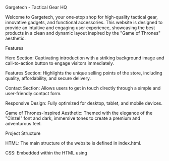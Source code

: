 Gargetech - Tactical Gear HQ

Welcome to Gargetech, your one-stop shop for high-quality tactical gear, innovative gadgets, and functional accessories. This website is designed to provide an intuitive and engaging user experience, showcasing the best products in a clean and dynamic layout inspired by the "Game of Thrones" aesthetic.

Features

Hero Section: Captivating introduction with a striking background image and call-to-action button to engage visitors immediately.

Features Section: Highlights the unique selling points of the store, including quality, affordability, and secure delivery.

Contact Section: Allows users to get in touch directly through a simple and user-friendly contact form.

Responsive Design: Fully optimized for desktop, tablet, and mobile devices.

Game of Thrones-Inspired Aesthetic: Themed with the elegance of the "Cinzel" font and dark, immersive tones to create a premium and adventurous feel.


Project Structure

HTML: The main structure of the website is defined in index.html.

CSS: Embedded within the HTML using <style> tags for simplicity, covering typography, layout, and aesthetics.

Media: The hero section includes a dynamic background image sourced from free platforms like Pixabay.


Technologies Used

HTML5: For semantic and accessible content.

CSS3: For styling and responsive design.

Google Fonts: Integrated fonts ('Cinzel' and 'Roboto') to create a premium look.


How to Use

1. Clone this repository to your local machine:

git clone https://github.com/yourusername/gargetech.git


2. Open index.html in your browser to view the website.


3. Customize the content and styles to suit your needs.



Customization

Replace the hero section background image (https://cdn.pixabay.com/photo/2016/09/07/15/50/sword-1655847_1280.jpg) with your own to align with your brand.

Update the content in the Features and Contact sections to reflect your store’s unique offerings.

Modify colors or fonts in the CSS for further personalization.


Future Enhancements

E-commerce Integration: Add product catalog, shopping cart, and payment gateway.

Testimonials Section: Highlight customer reviews and experiences.

Dynamic Background Video: Replace the hero image with a looping video for a more immersive experience.


License

This project is open-source and free to use under the MIT License.
